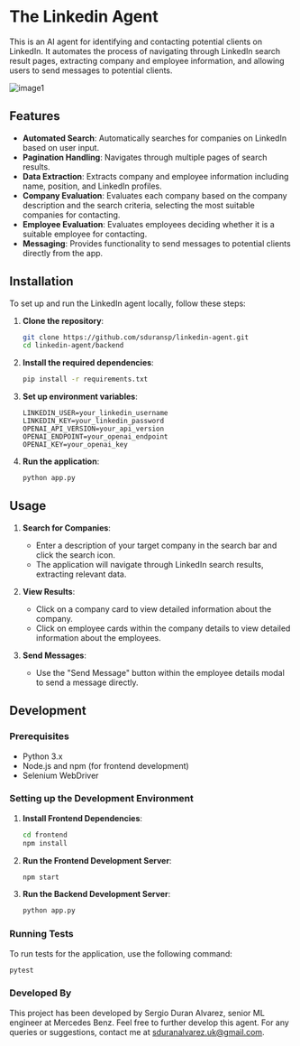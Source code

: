 # The Linkedin Agent

This is an AI agent for identifying and contacting potential clients on LinkedIn. It automates the process of navigating through LinkedIn search result pages, extracting company and employee information, and allowing users to send messages to potential clients.

![image1](https://github.com/sduransp/linkedin-agent/blob/5ca1620aa44e8e02dd7b2790a33940e5c38add90/frontend/src/images/app_image.png)

## Features

- **Automated Search**: Automatically searches for companies on LinkedIn based on user input.
- **Pagination Handling**: Navigates through multiple pages of search results.
- **Data Extraction**: Extracts company and employee information including name, position, and LinkedIn profiles.
- **Company Evaluation**: Evaluates each company based on the company description and the search criteria, selecting the most suitable companies for contacting.
- **Employee Evaluation**: Evaluates employees deciding whether it is a suitable employee for contacting.
- **Messaging**: Provides functionality to send messages to potential clients directly from the app.

## Installation

To set up and run the LinkedIn agent locally, follow these steps:

1. **Clone the repository**:
    ```sh
    git clone https://github.com/sduransp/linkedin-agent.git
    cd linkedin-agent/backend
    ```

2. **Install the required dependencies**:
    ```sh
    pip install -r requirements.txt
    ```

3. **Set up environment variables**:
    
    ```
    LINKEDIN_USER=your_linkedin_username
    LINKEDIN_KEY=your_linkedin_password
    OPENAI_API_VERSION=your_api_version
    OPENAI_ENDPOINT=your_openai_endpoint
    OPENAI_KEY=your_openai_key
    ```

4. **Run the application**:
    ```sh
    python app.py
    ```

## Usage

1. **Search for Companies**:
    - Enter a description of your target company in the search bar and click the search icon.
    - The application will navigate through LinkedIn search results, extracting relevant data.

2. **View Results**:
    - Click on a company card to view detailed information about the company.
    - Click on employee cards within the company details to view detailed information about the employees.

3. **Send Messages**:
    - Use the "Send Message" button within the employee details modal to send a message directly.

## Development

### Prerequisites

- Python 3.x
- Node.js and npm (for frontend development)
- Selenium WebDriver

### Setting up the Development Environment

1. **Install Frontend Dependencies**:
    ```sh
    cd frontend
    npm install
    ```

2. **Run the Frontend Development Server**:
    ```sh
    npm start
    ```

3. **Run the Backend Development Server**:
    ```sh
    python app.py
    ```

### Running Tests

To run tests for the application, use the following command:
```sh
pytest
```

### Developed By

This project has been developed by Sergio Duran Alvarez, senior ML engineer at Mercedes Benz. Feel free to further develop this agent. For any queries or suggestions, contact me at sduranalvarez.uk@gmail.com.
